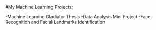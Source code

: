 #My Machine Learning Projects:

-Machine Learning Gladiator Thesis
-Data Analysis Mini Project
-Face Recognition and Facial Landmarks Identification

